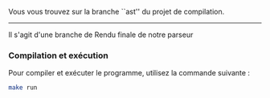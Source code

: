 
Vous vous trouvez sur la branche ``ast'' du projet de compilation.
********************************************************************************
Il s'agit d'une branche de Rendu finale de notre parseur 


### Compilation et exécution

Pour compiler et exécuter le programme, utilisez la commande suivante :

```sh
make run
